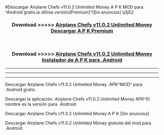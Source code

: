 #Descargar Airplane Chefs v11.0.2 Unlimited Money  A P K MOD para ^Android gratis.la última versión[Premium]^[Sin anuncios] q3j52



<div align="center">
<h3>Download >>>>> <a href="https://es-web.web.app/?es= Airplane Chefs v11.0.2 Unlimited Money ">Airplane Chefs v11.0.2 Unlimited Money  Descargar A P K Premium</a></h3><br>

<h3>Download >>>>> <a href="https://es-web.web.app/?es= Airplane Chefs v11.0.2 Unlimited Money ">Airplane Chefs v11.0.2 Unlimited Money  Instalador de A P K para .Android</a></h3>
</div>


----------------------------------------------------------

----------------------------------------------------------

----------------------------------------------------------

Descargar Airplane Chefs v11.0.2 Unlimited Money  .APK^MOD^ para .Android gratis.

Descargar la aplicación. Airplane Chefs v11.0.2 Unlimited Money  APK^El nombre es la versión para .Android.

Descargar Airplane Chefs v11.0.2 Unlimited Money  A P K [Sin anuncios]

Descargar Airplane Chefs v11.0.2 Unlimited Money  gratuita del mod para .Android.